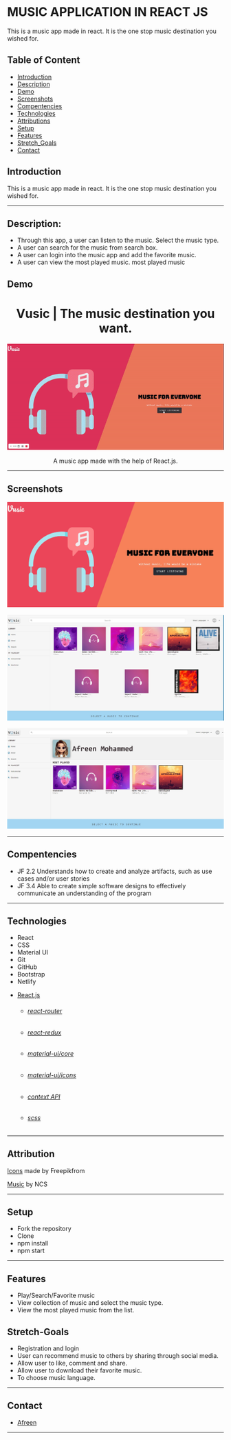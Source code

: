 # MUSIC APPLICATION IN REACT JS

This is a music app made in react. It is the one stop music destination you wished for.

## Table of Content 

* [Introduction](#introduction)
* [Description](#description)
* [Demo](demo)
* [Screenshots](screenshots)
* [Compentencies](#compentencies)
* [Technologies](#technologies)
* [Attributions](attributions)
* [Setup](setup)
* [Features](#features)
* [Stretch_Goals](#stretch-goals)
* [Contact](#contact)

## Introduction 
This is a music app made in react. It is the one stop music destination you wished for.

---

## Description:

- Through this app, a user can listen to the music. Select the music type.
- A user can search for the music from search box.
- A user can login into the music app and add the favorite music.
- A user can view the most played music.
most played music

## Demo

<h1 align="center">
   Vusic | The music destination you want.
</h1>

<div align="center">

![Home Page](./images/music.gif)

 A music app made with the help of React.js.
    
</div>


---


## Screenshots



![1.png](images/home.jpeg)


![2.png](images/pic4.jpg)

![3.png](images/pic5.jpg)





---

## Compentencies

* JF 2.2
Understands how to create and analyze artifacts, such as use cases and/or user stories
* JF 3.4
Able to create simple software designs to effectively communicate an understanding of the program


---

## Technologies
- React
- CSS
- Material UI
- Git 
- GitHub 
- Bootstrap
- Netlify

* [React.js](https://reactjs.org/)
    * ###### [react-router](https://github.com/ReactTraining/react-router#readme)
    * ###### [react-redux](https://react-redux.js.org/)
    * ###### [material-ui/core](https://www.npmjs.com/package/@material-ui/core)
    * ###### [material-ui/icons](https://www.npmjs.com/package/@material-ui/icons)
    * ###### [context API](https://reactjs.org/docs/context.html)
    * ###### [scss](https://sass-lang.com/)
   

---

## Attribution
    
[Icons](www.flaticon.com) made by Freepikfrom 

[Music](https://ncs.io/music) by NCS

---

## Setup
- Fork the repository
- Clone 
- npm install 
- npm start

---

## Features
- Play/Search/Favorite music
- View collection of music and select the music type.
- View the most played music from the list.


## Stretch-Goals
- Registration and login
- User can recommend music to others by sharing through social media.
- Allow user to like, comment and share.
- Allow user to download their favorite music.
- To choose music language.



---
                 
## Contact
- [Afreen](https://github.com/afreensafdar)

---




